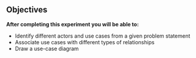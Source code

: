 ## Objectives

**After completing this experiment you will be able to:**

- Identify different actors and use cases from a given problem statement
- Associate use cases with different types of relationships
- Draw a use-case diagram
